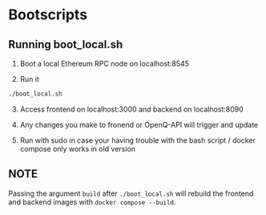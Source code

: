 # Bootscripts 

## Running boot_local.sh

1. Boot a local Ethereum RPC node on localhost:8545

2. Run it
```bash
./boot_local.sh
```

3. Access frontend on localhost:3000 and backend on localhost:8090

4. Any changes you make to fronend or OpenQ-API will trigger and update

5. Run with sudo in case your having trouble with the bash script / docker compose only works in old version

## NOTE
Passing the argument `build` after `./boot_local.sh` will rebuild the frontend and backend images with `docker compose --build`.    